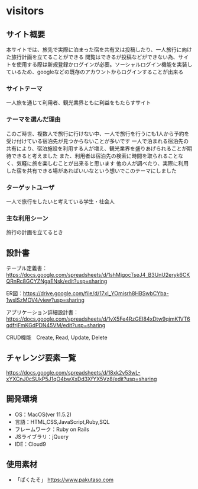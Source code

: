 # visitors

## サイト概要
本サイトでは、旅先で実際に泊まった宿を共有又は投稿したり、一人旅行に向けた旅行計画を立てることができる
閲覧はできるが投稿などができない為、サイトを使用する際は新規登録かログインが必要。ソーシャルログイン機能を実装しているため、googleなどの既存のアカウントからログインすることが出来る

### サイトテーマ
一人旅を通じて利用者、観光業界ともに利益をもたらすサイト

### テーマを選んだ理由
このご時世、複数人で旅行に行けない中、一人で旅行を行うにも1人から予約を受け付けている宿泊先が見つからないことが多いです
一人で泊まれる宿泊先の共有により、宿泊施設を利用する人が増え、観光業界を盛りあげられることが期待できると考えました
また、利用者は宿泊先の検索に時間を取られることなく、気軽に旅を楽しむことが出来ると思います
他の人が調べたり、実際に利用した宿を共有できる場があればいいなという想いでこのテーマにしました

### ターゲットユーザ
一人で旅行をしたいと考えている学生・社会人

### 主な利用シーン
旅行の計画を立てるとき

## 設計書
テーブル定義書：https://docs.google.com/spreadsheets/d/1shMjgocTseJ4_B3UnU2eryk6CKQRnRc8GCYZNgaENsk/edit?usp=sharing

ER図：https://drive.google.com/file/d/17xI_YOmisrh8HBSwbCYba-1wsISzMOV4/view?usp=sharing

アプリケーション詳細設計書：https://docs.google.com/spreadsheets/d/1vX5Fe4RzGEI84xDtw9qimK1VT6qdfrjFmKGdPDN45VM/edit?usp=sharing

CRUD機能　Create, Read, Update, Delete

## チャレンジ要素一覧
https://docs.google.com/spreadsheets/d/18xk2v53wL-xYXCnJ0cSUkP5J1qO4bwXxDd3XfYX5Vz8/edit?usp=sharing

## 開発環境
- OS：MacOS(ver 11.5.2)
- 言語：HTML,CSS,JavaScript,Ruby,SQL
- フレームワーク：Ruby on Rails
- JSライブラリ：jQuery
- IDE：Cloud9

## 使用素材
- 「ぱくたそ」 https://www.pakutaso.com